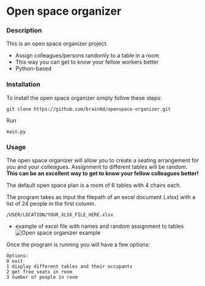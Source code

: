 # Open space organizer

### Description
This is an open space organizer project.
- Assign colleagues/persons randomly to a table in a room
- This way you can get to know your fellow workers better
- Python-based

### Installation
To install the open space organizer simply follow these steps:

```git clone https://github.com/brain8d/openspace-organizer.git```

Run

```main.py``` 


### Usage
The open space organizer will allow you to create a seating arrangement for you and your colleagues.
Assignment to different tables will be random. **This can be an excellent way to get to know your fellow colleagues better!**

The default open space plan is a room of 6 tables with 4 chairs each. 

The program takes as input the filepath of an excel document (.xlsx) with a list of 24 people in the first column.

```
/USER/LOCATION/YOUR_XLSX_FILE_HERE.xlsx
```

* example of excel file with names and random assignment to tables
![Open space organizer example](https://github.com/brain8d/openspace-organizer/assets/153182255/6cb2196e-31be-4b76-85fa-5741f21a6022)


Once the program is running you will have a few options:

```
Options: 
0 exit
1 display different tables and their occupants
2 get free seats in room
3 number of people in room
```

